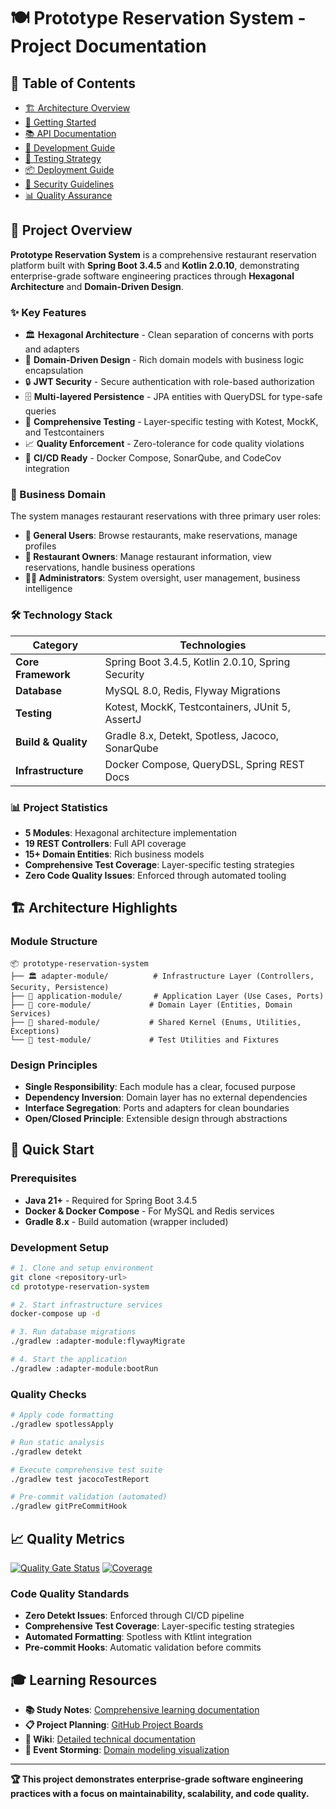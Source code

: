 # 🍽️ Prototype Reservation System - Project Documentation

## 📖 Table of Contents

- [🏗️ Architecture Overview](architecture/README.md)
- [🚀 Getting Started](getting-started/README.md)
- [📚 API Documentation](api/README.md)
- [🔧 Development Guide](development/README.md)
- [🧪 Testing Strategy](testing/README.md)
- [📦 Deployment Guide](deployment/README.md)
- [🔐 Security Guidelines](security/README.md)
- [📊 Quality Assurance](quality/README.md)

## 🎯 Project Overview

**Prototype Reservation System** is a comprehensive restaurant reservation platform built with **Spring Boot 3.4.5** and **Kotlin 2.0.10**, demonstrating enterprise-grade software engineering practices through **Hexagonal Architecture** and **Domain-Driven Design**.

### ✨ Key Features

- 🏛️ **Hexagonal Architecture** - Clean separation of concerns with ports and adapters
- 🎯 **Domain-Driven Design** - Rich domain models with business logic encapsulation
- 🔒 **JWT Security** - Secure authentication with role-based authorization
- 🗄️ **Multi-layered Persistence** - JPA entities with QueryDSL for type-safe queries
- 🧪 **Comprehensive Testing** - Layer-specific testing with Kotest, MockK, and Testcontainers
- 📈 **Quality Enforcement** - Zero-tolerance for code quality violations
- 🚀 **CI/CD Ready** - Docker Compose, SonarQube, and CodeCov integration

### 🏢 Business Domain

The system manages restaurant reservations with three primary user roles:
- **👤 General Users**: Browse restaurants, make reservations, manage profiles
- **🏪 Restaurant Owners**: Manage restaurant information, view reservations, handle business operations
- **👨‍💼 Administrators**: System oversight, user management, business intelligence

### 🛠️ Technology Stack

| Category | Technologies |
|----------|-------------|
| **Core Framework** | Spring Boot 3.4.5, Kotlin 2.0.10, Spring Security |
| **Database** | MySQL 8.0, Redis, Flyway Migrations |
| **Testing** | Kotest, MockK, Testcontainers, JUnit 5, AssertJ |
| **Build & Quality** | Gradle 8.x, Detekt, Spotless, Jacoco, SonarQube |
| **Infrastructure** | Docker Compose, QueryDSL, Spring REST Docs |

### 📊 Project Statistics

- **5 Modules**: Hexagonal architecture implementation
- **19 REST Controllers**: Full API coverage
- **15+ Domain Entities**: Rich business models
- **Comprehensive Test Coverage**: Layer-specific testing strategies
- **Zero Code Quality Issues**: Enforced through automated tooling

## 🏗️ Architecture Highlights

### Module Structure
```
📦 prototype-reservation-system
├── 🏛️ adapter-module/          # Infrastructure Layer (Controllers, Security, Persistence)
├── 🎯 application-module/       # Application Layer (Use Cases, Ports)
├── 💎 core-module/             # Domain Layer (Entities, Domain Services)
├── 🔧 shared-module/           # Shared Kernel (Enums, Utilities, Exceptions)
└── 🧪 test-module/             # Test Utilities and Fixtures
```

### Design Principles
- **Single Responsibility**: Each module has a clear, focused purpose
- **Dependency Inversion**: Domain layer has no external dependencies
- **Interface Segregation**: Ports and adapters for clean boundaries
- **Open/Closed Principle**: Extensible design through abstractions

## 🚀 Quick Start

### Prerequisites
- **Java 21+** - Required for Spring Boot 3.4.5
- **Docker & Docker Compose** - For MySQL and Redis services
- **Gradle 8.x** - Build automation (wrapper included)

### Development Setup
```bash
# 1. Clone and setup environment
git clone <repository-url>
cd prototype-reservation-system

# 2. Start infrastructure services
docker-compose up -d

# 3. Run database migrations
./gradlew :adapter-module:flywayMigrate

# 4. Start the application
./gradlew :adapter-module:bootRun
```

### Quality Checks
```bash
# Apply code formatting
./gradlew spotlessApply

# Run static analysis
./gradlew detekt

# Execute comprehensive test suite
./gradlew test jacocoTestReport

# Pre-commit validation (automated)
./gradlew gitPreCommitHook
```

## 📈 Quality Metrics

[![Quality Gate Status](https://sonarcloud.io/api/project_badges/measure?project=newkayak12_prototype-reservation-system&metric=alert_status)](https://sonarcloud.io/summary/new_code?id=newkayak12_prototype-reservation-system)
[![Coverage](https://img.shields.io/codecov/c/github/newkayak12/prototype-reservation-system/master?style=flat)](https://app.codecov.io/gh/newkayak12/prototype-reservation-system)

### Code Quality Standards
- **Zero Detekt Issues**: Enforced through CI/CD pipeline
- **Comprehensive Test Coverage**: Layer-specific testing strategies
- **Automated Formatting**: Spotless with Ktlint integration
- **Pre-commit Hooks**: Automatic validation before commits

## 🎓 Learning Resources

- **📚 Study Notes**: [Comprehensive learning documentation](https://newkayak12.github.io/2025/05/09/rollup-2025-01.firstHalf.html)
- **📋 Project Planning**: [GitHub Project Boards](https://github.com/users/newkayak12/projects)
- **📖 Wiki**: [Detailed technical documentation](https://github.com/newkayak12/prototype-reservation-system/wiki)
- **🎨 Event Storming**: [Domain modeling visualization](./img/eventStorming.excalidraw.svg)

---

**🏆 This project demonstrates enterprise-grade software engineering practices with a focus on maintainability, scalability, and code quality.**
